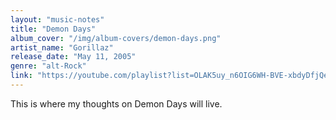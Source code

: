 ```yaml
---
layout: "music-notes"
title: "Demon Days"
album_cover: "/img/album-covers/demon-days.png"
artist_name: "Gorillaz"
release_date: "May 11, 2005"
genre: "alt-Rock"
link: "https://youtube.com/playlist?list=OLAK5uy_n6OIG6WH-BVE-xbdyDfjQeydPbN6l9tF4&si=_-zAWC9p9quHh1fA"
---
```


This is where my thoughts on Demon Days will live.
